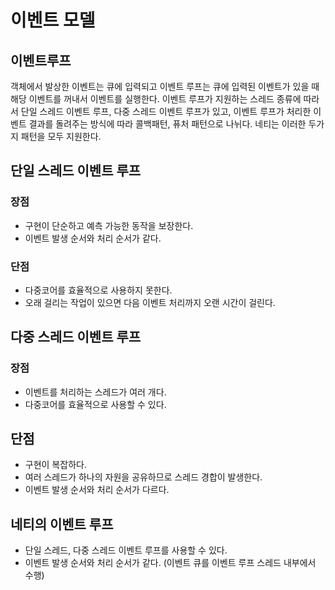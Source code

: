 # 이벤트 모델

## 이벤트루프
객체에서 발상한 이벤트는 큐에 입력되고 이벤트 루프는 큐에 입력된 이벤트가 있을 때 해당 이벤트를 꺼내서 이벤트를 실행한다. 이벤트 루프가 지원하는 스레드 종류에 따라서 단일 스레드 이벤트 루프, 다중 스레드 이벤트 루프가 있고, 이벤트 루프가 처리한 이벤트 결과를 돌려주는 방식에 따라 콜백패턴, 퓨처 패턴으로 나뉘다. 네티는 이러한 두가지 패턴을 모두 지원한다.

## 단일 스레드 이벤트 루프
### 장점 
- 구현이 단순하고 예측 가능한 동작을 보장한다.
- 이벤트 발생 순서와 처리 순서가 같다.
### 단점
- 다중코어를 효율적으로 사용하지 못한다.
- 오래 걸리는 작업이 있으면 다음 이벤트 처리까지 오랜 시간이 걸린다.

## 다중 스레드 이벤트 루프
### 장점
- 이벤트를 처리하는 스레드가 여러 개다.
- 다중코어를 효율적으로 사용할 수 있다.
## 단점
- 구현이 복잡하다.
- 여러 스레드가 하나의 자원을 공유하므로 스레드 경합이 발생한다.
- 이벤트 발생 순서와 처리 순서가 다르다.

## 네티의 이벤트 루프
- 단일 스레드, 다중 스레드 이벤트 루프를 사용할 수 있다.
- 이벤트 발생 순서와 처리 순서가 같다. (이벤트 큐를 이벤트 루프 스레드 내부에서 수행)

